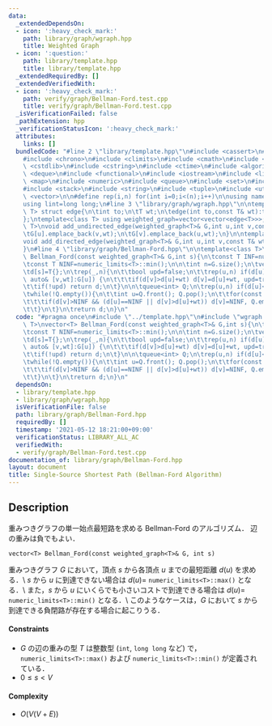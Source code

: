 ```yaml
---
data:
  _extendedDependsOn:
  - icon: ':heavy_check_mark:'
    path: library/graph/wgraph.hpp
    title: Weighted Graph
  - icon: ':question:'
    path: library/template.hpp
    title: library/template.hpp
  _extendedRequiredBy: []
  _extendedVerifiedWith:
  - icon: ':heavy_check_mark:'
    path: verify/graph/Bellman-Ford.test.cpp
    title: verify/graph/Bellman-Ford.test.cpp
  _isVerificationFailed: false
  _pathExtension: hpp
  _verificationStatusIcon: ':heavy_check_mark:'
  attributes:
    links: []
  bundledCode: "#line 2 \"library/template.hpp\"\n#include <cassert>\n#include <cctype>\n\
    #include <chrono>\n#include <climits>\n#include <cmath>\n#include <cstdio>\n#include\
    \ <cstdlib>\n#include <cstring>\n#include <ctime>\n#include <algorithm>\n#include\
    \ <deque>\n#include <functional>\n#include <iostream>\n#include <limits>\n#include\
    \ <map>\n#include <numeric>\n#include <queue>\n#include <set>\n#include <sstream>\n\
    #include <stack>\n#include <string>\n#include <tuple>\n#include <utility>\n#include\
    \ <vector>\n\n#define rep(i,n) for(int i=0;i<(n);i++)\n\nusing namespace std;\n\
    using lint=long long;\n#line 3 \"library/graph/wgraph.hpp\"\n\ntemplate<class\
    \ T> struct edge{\n\tint to;\n\tT wt;\n\tedge(int to,const T& wt):to(to),wt(wt){}\n\
    };\ntemplate<class T> using weighted_graph=vector<vector<edge<T>>>;\n\ntemplate<class\
    \ T>\nvoid add_undirected_edge(weighted_graph<T>& G,int u,int v,const T& wt){\n\
    \tG[u].emplace_back(v,wt);\n\tG[v].emplace_back(u,wt);\n}\n\ntemplate<class T>\n\
    void add_directed_edge(weighted_graph<T>& G,int u,int v,const T& wt){\n\tG[u].emplace_back(v,wt);\n\
    }\n#line 4 \"library/graph/Bellman-Ford.hpp\"\n\ntemplate<class T>\nvector<T>\
    \ Bellman_Ford(const weighted_graph<T>& G,int s){\n\tconst T INF=numeric_limits<T>::max();\n\
    \tconst T NINF=numeric_limits<T>::min();\n\n\tint n=G.size();\n\tvector<T> d(n,INF);\n\
    \td[s]=T{};\n\trep(_,n){\n\t\tbool upd=false;\n\t\trep(u,n) if(d[u]<INF) for(const\
    \ auto& [v,wt]:G[u]) {\n\t\t\tif(d[v]>d[u]+wt) d[v]=d[u]+wt, upd=true;\n\t\t}\n\
    \t\tif(!upd) return d;\n\t}\n\n\tqueue<int> Q;\n\trep(u,n) if(d[u]<INF) Q.emplace(u);\n\
    \twhile(!Q.empty()){\n\t\tint u=Q.front(); Q.pop();\n\t\tfor(const auto& [v,wt]:G[u]){\n\
    \t\t\tif(d[v]>NINF && (d[u]==NINF || d[v]>d[u]+wt)) d[v]=NINF, Q.emplace(v);\n\
    \t\t}\n\t}\n\treturn d;\n}\n"
  code: "#pragma once\n#include \"../template.hpp\"\n#include \"wgraph.hpp\"\n\ntemplate<class\
    \ T>\nvector<T> Bellman_Ford(const weighted_graph<T>& G,int s){\n\tconst T INF=numeric_limits<T>::max();\n\
    \tconst T NINF=numeric_limits<T>::min();\n\n\tint n=G.size();\n\tvector<T> d(n,INF);\n\
    \td[s]=T{};\n\trep(_,n){\n\t\tbool upd=false;\n\t\trep(u,n) if(d[u]<INF) for(const\
    \ auto& [v,wt]:G[u]) {\n\t\t\tif(d[v]>d[u]+wt) d[v]=d[u]+wt, upd=true;\n\t\t}\n\
    \t\tif(!upd) return d;\n\t}\n\n\tqueue<int> Q;\n\trep(u,n) if(d[u]<INF) Q.emplace(u);\n\
    \twhile(!Q.empty()){\n\t\tint u=Q.front(); Q.pop();\n\t\tfor(const auto& [v,wt]:G[u]){\n\
    \t\t\tif(d[v]>NINF && (d[u]==NINF || d[v]>d[u]+wt)) d[v]=NINF, Q.emplace(v);\n\
    \t\t}\n\t}\n\treturn d;\n}\n"
  dependsOn:
  - library/template.hpp
  - library/graph/wgraph.hpp
  isVerificationFile: false
  path: library/graph/Bellman-Ford.hpp
  requiredBy: []
  timestamp: '2021-05-12 18:21:00+09:00'
  verificationStatus: LIBRARY_ALL_AC
  verifiedWith:
  - verify/graph/Bellman-Ford.test.cpp
documentation_of: library/graph/Bellman-Ford.hpp
layout: document
title: Single-Source Shortest Path (Bellman-Ford Algorithm)
---
```


## Description
重みつきグラフの単一始点最短路を求める Bellman-Ford のアルゴリズム．
辺の重みは負でもよい．
```
vector<T> Bellman_Ford(const weighted_graph<T>& G, int s)
```
重みつきグラフ $G$ において，頂点 $s$ から各頂点 $u$ までの最短距離 $d(u)$ を求める．\\
$s$ から $u$ に到達できない場合は $d(u)=$ ``numeric_limits<T>::max()`` となる．\\
また，$s$ から $u$ にいくらでも小さいコストで到達できる場合は $d(u)=$ ``numeric_limits<T>::min()`` となる．\\
このようなケースは，$G$ において $s$ から到達できる負閉路が存在する場合に起こりうる．

#### Constraints
- $G$ の辺の重みの型 $T$ は整数型 (``int``, ``long long`` など) で，``numeric_limits<T>::max()`` および ``numeric_limits<T>::min()`` が定義されている．
- $0\le s\lt V$

#### Complexity
- $O(V(V+E))$
